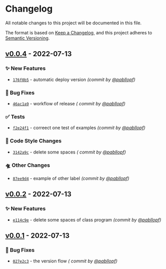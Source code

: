 # Changelog

All notable changes to this project will be documented in this file.

The format is based on [Keep a Changelog](https://keepachangelog.com/en/1.0.0/),
and this project adheres to [Semantic Versioning](https://semver.org/spec/v2.0.0.html).

## [v0.0.4] - 2022-07-13

### :sparkles: New Features

- [`176f0b5`](https://github.com/pabllopf/Alis/commit/176f0b58c041b0016d56e21fffe811a2a87e73f8) - automatic deploy
  version *(commit by [@pabllopf](https://github.com/pabllopf))*

### :bug: Bug Fixes

- [`46ac1a9`](https://github.com/pabllopf/Alis/commit/46ac1a97d8dae3cb4dbfd3156a29be2dc9e03f41) - workflow of release *(
  commit by [@pabllopf](https://github.com/pabllopf))*

### :white_check_mark: Tests

- [`f2e24f1`](https://github.com/pabllopf/Alis/commit/f2e24f1a4f38456d10e004f6242af5d5f752a976) - correect one test of
  examples *(commit by [@pabllopf](https://github.com/pabllopf))*

### :art: Code Style Changes

- [`3142a9c`](https://github.com/pabllopf/Alis/commit/3142a9c4c752bf8c0f50163948b1b9385f271b64) - delete some spaces *(
  commit by [@pabllopf](https://github.com/pabllopf))*

### :flying_saucer: Other Changes

- [`87ee9d4`](https://github.com/pabllopf/Alis/commit/87ee9d4298c4715677d5442e8af198ec2c455dd6) - example of other
  label *(commit by [@pabllopf](https://github.com/pabllopf))*

## [v0.0.2] - 2022-07-13

### :sparkles: New Features

- [`e114c9e`](https://github.com/pabllopf/Alis/commit/e114c9ee38ee1f9aed93712db09b1929d0208d3c) - delete some spaces of
  class program *(commit by [@pabllopf](https://github.com/pabllopf))*

## [v0.0.1] - 2022-07-13

### :bug: Bug Fixes

- [`027e2c3`](https://github.com/pabllopf/Alis/commit/027e2c3a828d5fa86d31db56267474a9860cc4fc) - the version flow *(
  commit by [@pabllopf](https://github.com/pabllopf))*

[v0.0.1]: https://github.com/pabllopf/Alis/compare/v0.0.0...v0.0.1

[v0.0.2]: https://github.com/pabllopf/Alis/compare/v0.0.1...v0.0.2

[v0.0.4]: https://github.com/pabllopf/Alis/compare/v0.0.3...v0.0.4
